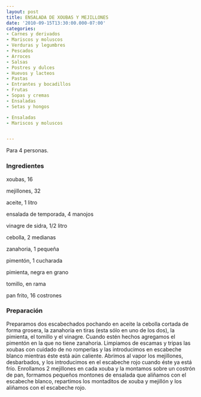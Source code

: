 ```yaml
---
layout: post
title: ENSALADA DE XOUBAS Y MEJILLONES
date: '2010-09-15T13:30:00.000-07:00'
categories:
- Carnes y derivados
- Mariscos y moluscos
- Verduras y legumbres
- Pescados
- Arroces
- Salsas
- Postres y dulces
- Huevos y lacteos
- Pastas
- Entrantes y bocadillos
- Frutas
- Sopas y cremas
- Ensaladas
- Setas y hongos

- Ensaladas
- Mariscos y moluscos


---
```


Para 4 personas.

<h3>Ingredientes</h3>

xoubas, 16

mejillones, 32

aceite, 1 litro

ensalada de temporada, 4 manojos

vinagre de sidra, 1/2 litro

cebolla, 2 medianas

zanahoria, 1 pequeña

pimentón, 1 cucharada

pimienta, negra en grano

tomillo, en rama

pan frito, 16 costrones

<h3>Preparación</h3>

Preparamos dos escabechados pochando en aceite la cebolla cortada de forma grosera, la zanahoria en tiras (esta sólo en uno de los dos), la pimienta, el tomillo y el vinagre. Cuando estén hechos agregamos el pimentón en la que no tiene zanahoria. Limpiamos de escamas y tripas las xoubas con cuidado de no romperlas y las introducimos en escabeche blanco mientras éste está aún caliente. Abrimos al vapor los mejillones, desbarbados, y los introducimos en el escabeche rojo cuando éste ya está frío. Enrollamos 2 mejillones en cada xouba y la montamos sobre un costrón de pan, formamos pequeños montones de ensalada que aliñamos con el escabeche blanco, repartimos los montaditos de xouba y mejillón y los aliñamos con el escabeche rojo.

